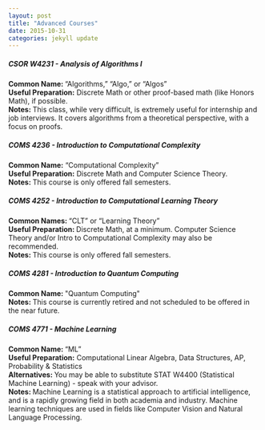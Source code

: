 ```yaml
---
layout: post
title: "Advanced Courses"
date: 2015-10-31 
categories: jekyll update
---
```


<h5>CSOR W4231 - Analysis of Algorithms I</h5>
<b>Common Name: </b>“Algorithms,”  “Algo,” or “Algos” <br>
<b>Useful Preparation:</b> Discrete Math or other proof-based math (like Honors Math), if possible.<br>
<b>Notes: </b>This class, while very difficult, is extremely useful for internship and job interviews. It covers algorithms from a theoretical perspective, with a focus on proofs.

<h5>COMS 4236 - Introduction to Computational Complexity</h5>
<b>Common Name:</b> “Computational Complexity”<br>
<b>Useful Preparation:</b> Discrete Math and Computer Science Theory.<br>
<b>Notes: </b>This course is only offered fall semesters.

<h5>COMS 4252 - Introduction to Computational Learning Theory</h5>
<b>Common Names: </b>“CLT” or “Learning Theory”<br>
<b>Useful Preparation: </b>Discrete Math, at a minimum. Computer Science Theory and/or Intro to Computational Complexity may also be recommended. <br>
<b>Notes: </b>This course is only offered fall semesters.

<h5>COMS 4281 - Introduction to Quantum Computing </h5>
<b>Common Name: </b> "Quantum Computing" <br>
<b>Notes: </b> This course is currently retired and not scheduled to be offered in the near future.

<h5>COMS 4771 - Machine Learning</h5>
<b>Common Name: </b>“ML”<br>
<b>Useful Preparation:</b> Computational Linear Algebra, Data Structures, AP, Probability & Statistics<br>
<b>Alternatives: </b>You may be able to  substitute STAT W4400 (Statistical Machine Learning) - speak with your advisor.<br>
<b>Notes: </b>Machine Learning is a statistical approach to artificial intelligence, and is a rapidly growing field in both academia and industry. Machine learning techniques are used in fields like Computer Vision and Natural Language Processing.

